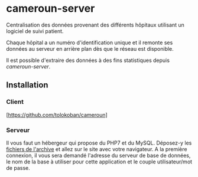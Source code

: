# cameroun-server
Centralisation des données provenant des différents hôpitaux utilisant un logiciel de suivi patient.

Chaque hôpital a un numéro d'identification unique et il remonte ses données au serveur en arrière plan dès que le réseau est disponible.

Il est possible d'extraire des données à des fins statistiques depuis *cameroun-server*.

## Installation
### Client
[https://github.com/tolokoban/cameroun]

### Serveur
Il vous faut un hébergeur qui propose du PHP7 et du MySQL.
Déposez-y les [fichiers de l'archive](https://github.com/tolokoban/cameroun-server/archive/gh-pages.zip) et allez sur le site avec votre navigateur. A la première connexion, il vous sera demandé l'adresse du serveur de base de données, le nom de la base à utiliser pour cette application et le couple utilisateur/mot de passe.

